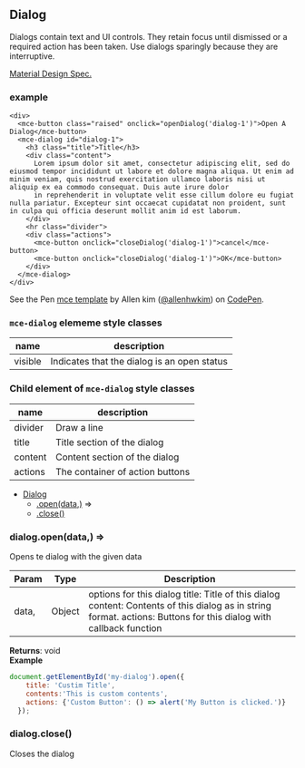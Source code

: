 <a name="Dialog"></a>

## Dialog
Dialogs contain text and UI controls. They retain focus until dismissed or a required action has been taken. Use dialogs sparingly because they are interruptive.

[Material Design Spec.](https://material.io/guidelines/components/dialogs.html#dialogs-specs)

### example
```
<div>
  <mce-button class="raised" onclick="openDialog('dialog-1')">Open A Dialog</mce-button>
  <mce-dialog id="dialog-1">
    <h3 class="title">Title</h3>
    <div class="content">
      Lorem ipsum dolor sit amet, consectetur adipiscing elit, sed do eiusmod tempor incididunt ut labore et dolore magna aliqua. Ut enim ad minim veniam, quis nostrud exercitation ullamco laboris nisi ut aliquip ex ea commodo consequat. Duis aute irure dolor
      in reprehenderit in voluptate velit esse cillum dolore eu fugiat nulla pariatur. Excepteur sint occaecat cupidatat non proident, sunt in culpa qui officia deserunt mollit anim id est laborum.
    </div>
    <hr class="divider">
    <div class="actions">
      <mce-button onclick="closeDialog('dialog-1')">cancel</mce-button>
      <mce-button onclick="closeDialog('dialog-1')">OK</mce-button>
    </div>
  </mce-dialog>
</div>
```

<p data-height="300" data-theme-id="32189" data-slug-hash="BJmaeb" data-default-tab="html,result" data-user="allenhwkim" data-embed-version="2" data-pen-title="mce template" class="codepen">See the Pen <a href="https://codepen.io/allenhwkim/pen/PEJKKo/">mce template</a> by Allen kim (<a href="https://codepen.io/allenhwkim">@allenhwkim</a>) on <a href="https://codepen.io">CodePen</a>.</p>
<script async src="https://production-assets.codepen.io/assets/embed/ei.js"></script>


### `mce-dialog` elememe style classes
 |name|description|
 |---|---|
 |visible|Indicates that the dialog is an open status


### Child element of `mce-dialog` style classes
 |name|description|
 |---|---|
 |divider| Draw a line
 |title| Title section of the dialog
 |content| Content section of the dialog
 |actions| The container of action buttons


* [Dialog](#Dialog)
    * [.open(data,)](#Dialog+open) ⇒
    * [.close()](#Dialog+close)

<a name="Dialog+open"></a>

### dialog.open(data,) ⇒
Opens te dialog with the given data


| Param | Type | Description |
| --- | --- | --- |
| data, | Object | options for this dialog   title: Title of this dialog     content:  Contents of this dialog as in string format.     actions: Buttons for this dialog with callback function |

**Returns**: void  
**Example**  
```js
document.getElementById('my-dialog').open({
    title: 'Custim Title', 
    contents:'This is custom contents',
    actions: {'Custom Button': () => alert('My Button is clicked.')}
  });
```
<a name="Dialog+close"></a>

### dialog.close()
Closes the dialog

